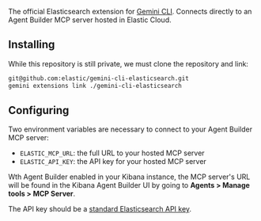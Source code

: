 The official Elasticsearch extension for [Gemini CLI](https://github.com/google-gemini/gemini-cli).
Connects directly to an Agent Builder MCP server hosted in Elastic Cloud.

## Installing

While this repository is still private, we must clone the repository and link:

```sh
git@github.com:elastic/gemini-cli-elasticsearch.git
gemini extensions link ./gemini-cli-elasticsearch
```

## Configuring

Two environment variables are necessary to connect to your Agent Builder MCP server:

- `ELASTIC_MCP_URL`: the full URL to your hosted MCP server
- `ELASTIC_API_KEY`: the API key for your hosted MCP server

Wth Agent Builder enabled in your Kibana instance, the MCP server's URL will be found in the Kibana Agent Builder UI by going to **Agents > Manage tools > MCP Server**.

The API key should be a [standard Elasticsearch API key](https://www.elastic.co/docs/deploy-manage/api-keys/elasticsearch-api-keys).
